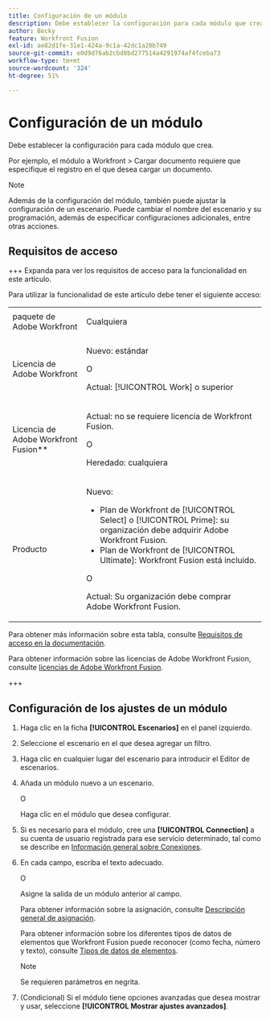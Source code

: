 ```yaml
---
title: Configuración de un módulo
description: Debe establecer la configuración para cada módulo que crea.
author: Becky
feature: Workfront Fusion
exl-id: ae82d1fe-31e1-424a-9c1a-42dc1a20b749
source-git-commit: e0d9d76ab2cbd8bd277514a4291974af4fceba73
workflow-type: tm+mt
source-wordcount: '324'
ht-degree: 51%

---
```


# Configuración de un módulo

Debe establecer la configuración para cada módulo que crea.

Por ejemplo, el módulo a Workfront > Cargar documento requiere que especifique el registro en el que desea cargar un documento.

>[!NOTE]
>
>Además de la configuración del módulo, también puede ajustar la configuración de un escenario. Puede cambiar el nombre del escenario y su programación, además de especificar configuraciones adicionales, entre otras acciones.

## Requisitos de acceso

+++ Expanda para ver los requisitos de acceso para la funcionalidad en este artículo.

Para utilizar la funcionalidad de este artículo debe tener el siguiente acceso:

<table style="table-layout:auto">
 <col> 
 <col> 
 <tbody> 
  <tr> 
   <td role="rowheader">paquete de Adobe Workfront</td> 
   <td> <p>Cualquiera</p> </td> 
  </tr> 
  <tr data-mc-conditions=""> 
   <td role="rowheader">Licencia de Adobe Workfront</td> 
   <td> <p>Nuevo: estándar</p><p>O</p><p>Actual: [!UICONTROL Work] o superior</p> </td> 
  </tr> 
  <tr> 
   <td role="rowheader">Licencia de Adobe Workfront Fusion**</td> 
   <td>
   <p>Actual: no se requiere licencia de Workfront Fusion.</p>
   <p>O</p>
   <p>Heredado: cualquiera </p>
   </td> 
  </tr> 
  <tr> 
   <td role="rowheader">Producto</td> 
   <td>
   <p>Nuevo:</p> <ul><li>Plan de Workfront de [!UICONTROL Select] o [!UICONTROL Prime]: su organización debe adquirir Adobe Workfront Fusion.</li><li>Plan de Workfront de [!UICONTROL Ultimate]: Workfront Fusion está incluido.</li></ul>
   <p>O</p>
   <p>Actual: Su organización debe comprar Adobe Workfront Fusion.</p>
   </td> 
  </tr>
 </tbody> 
</table>

Para obtener más información sobre esta tabla, consulte [Requisitos de acceso en la documentación](/help/workfront-fusion/references/licenses-and-roles/access-level-requirements-in-documentation.md).

Para obtener información sobre las licencias de Adobe Workfront Fusion, consulte [licencias de Adobe Workfront Fusion](/help/workfront-fusion/set-up-and-manage-workfront-fusion/licensing-operations-overview/license-automation-vs-integration.md).

+++

## Configuración de los ajustes de un módulo

1. Haga clic en la ficha **[!UICONTROL Escenarios]** en el panel izquierdo.
1. Seleccione el escenario en el que desea agregar un filtro.
1. Haga clic en cualquier lugar del escenario para introducir el Editor de escenarios.
1. Añada un módulo nuevo a un escenario.

   O

   Haga clic en el módulo que desea configurar.

1. Si es necesario para el módulo, cree una **[!UICONTROL Connection]** a su cuenta de usuario registrada para ese servicio determinado, tal como se describe en [Información general sobre Conexiones](/help/workfront-fusion/get-started-with-fusion/understand-fusion/connection-overview.md).
1. En cada campo, escriba el texto adecuado.

   O

   Asigne la salida de un módulo anterior al campo.

   Para obtener información sobre la asignación, consulte [Descripción general de asignación](/help/workfront-fusion/get-started-with-fusion/understand-fusion/mapping-overview.md).

   Para obtener información sobre los diferentes tipos de datos de elementos que Workfront Fusion puede reconocer (como fecha, número y texto), consulte [Tipos de datos de elementos](/help/workfront-fusion/references/mapping-panel/data-types/item-data-types.md).

   >[!NOTE]
   >
   >Se requieren parámetros en negrita.

1. (Condicional) Si el módulo tiene opciones avanzadas que desea mostrar y usar, seleccione **[!UICONTROL Mostrar ajustes avanzados]**.
